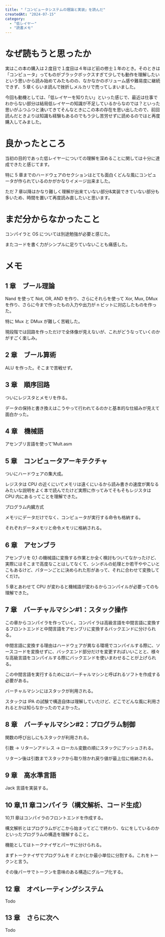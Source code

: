 ```yaml
---
title: "「コンピュータシステムの理論と実装」を読んだ"
createdAt: "2024-07-15"
category:
  - "低レイヤー"
  - "読書メモ"
---
```


# なぜ読もうと思ったか

実はこの本の購入は２度目で１度目は４年ほど前の修士１年のとき。そのときは「コンピュータ」ってものがブラックボックスすぎて少しでも動作を理解したいという思いから読み始めてみたものの、なかなかのボリューム感や難易度に継続できず、５章くらいま読んで挫折しメルカリで売ってしまいました。

今回も動機としては、「低レイヤーを知りたい」といった感じで、最近は仕事でわからない部分は結局低レイヤーの知識が不足しているからなのでは？といった思いがふつふつと湧いてきてそんなときにこの本の存在を思い出したので、前回読んだときよりは知識も経験もあるのでもう少し苦労せずに読めるのではと再度購入してみました。

# 良かったところ

当初の目的であった低レイヤーについての理解を深めることに関しては十分に達成できたと感じてます。

特に 5 章までのハードウェアのセクションはとても面白くどんな風にコンピュータが作られているのかがかなりイメージ出来ました。

ただ 7 章以降はかなり難しく理解が出来ていない部分&実装できていない部分も多いため、時間を置いて再度読み直したいと思います。

# まだ分からなかったこと

コンパイラと OS については別途勉強が必要と感じた。

またコードを書く力がシンプルに足りていないことも痛感した。

# メモ

## 1 章　ブール理論

Nand を使って Not, OR, AND を作り、さらにそれらを使って Xor, Mux, DMux を作り、さらに今まで作ったもの入力や出力が n ビットに対応したものを作った。

特に Mux と DMux が難しく苦戦した。

現段階では回路を作っただけで全体像が見えないが、これがどうなっていくのかがすごく楽しみ。

## 2 章　ブール算術

ALU を作った。そこまで苦戦せず。

## 3 章　順序回路

ついにレジスタとメモリを作る。

データの保持と書き換えはこうやって行われてるのかと基本的な仕組みが見えて面白かった。

## 4 章　機械語

アセンブリ言語を使って’Mult.asm

## 5 章　コンピュータアーキテクチャ

ついにハードウェアの集大成。

レジスタは CPU の近くにいてメモリは遠くにいるから読み書きの速度が異なるみたいな説明をよく本で読んでたけど実際に作ってみてそもそもレジスタは CPU 内にあるってことを理解できた。

プログラム内臓方式

メモリにデータだけでなく、コンピュータが実行する命令も格納する。

それぞれデータメモリと命令メモリに格納される。

## 6 章　アセンブラ

アセンブリを 0,1 の機械語に変換する作業とか全く検討もついてなかったけど、実際にはそこまで高度なことはしてなくて、シンボルの処理とか若干ややこいとこもあるけど、パターンごとに決められた形があって、それに合わせて変換してくだけ。

５章とあわせて CPU が変わると機械語が変わるからコンパイルが必要ってのも理解できた。

## 7 章　バーチャルマシン#1：スタック操作

この章からコンパイラを作っていく。コンパイラは高級言語を中間言語に変換するフロントエンドと中間言語をアセンブリに変換するバックエンドに分けられる。

中間言語に変換する理由はハードウェアが異なる環境でコンパイルする際に、ソースコードを変換せずに、バックエンド部分だけを変更すればいいことと、様々な高級言語をコンパイルする際にバックエンドを使いまわせることが上げられる。

この中間言語を実行するためにはバーチャルマシンと呼ばれるソフトを作成する必要がある。

バーチャルマシンにはスタックが利用される。

スタックは IPA の試験で構造自体は理解していたけど、どこでどんな風に利用されるとかは知らなかったのでよかった。

## 8 章　バーチャルマシン#2：プログラム制御

関数の呼び出しにもスタックが利用される。

引数 → リターンアドレス → ローカル変数の順にスタックにプッシュされる。

リターン後は引数までスタックから取り除かれ戻り値が最上位に格納される。

## 9 章　高水準言語

Jack 言語を実装する。

## 10 章,11 章コンパイラ（構文解析、コード生成）

10,11 章はコンパイラのフロントエンドを作成する。

構文解析とはプログラムがどこから始まってどこで終わり、なにをしているのかといったプログラムの構造を理解すること。

機能としてはトークナイザとパーサに分けられる。

まずトークナイザでプログラムを if とか(とか最小単位に分割する。これをトークンと言う。

その後パーサでトークンを意味のある構造にグループ化する。

## 12 章　オペレーティングシステム

Todo

## 13 章　さらに次へ

Todo
